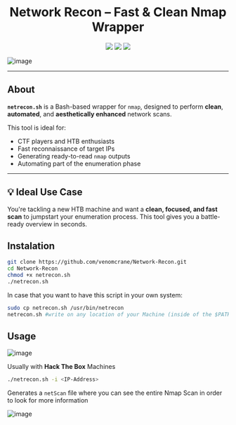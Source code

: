 <h1 align="center">
 Network Recon – Fast & Clean Nmap Wrapper
</h1>

<p align="center">
  <img src="https://img.shields.io/badge/Bash-Script-green?style=for-the-badge&logo=gnubash" />
  <img src="https://img.shields.io/badge/Nmap-Wrapper-blueviolet?style=for-the-badge" />
  <img src="https://img.shields.io/badge/HTB-Ready-orange?style=for-the-badge" />
</p>

![image](https://github.com/user-attachments/assets/ccdb51df-9c6b-4321-9599-08fdd188d87c)

---

##  About

**`netrecon.sh`** is a Bash-based wrapper for `nmap`, designed to perform **clean**, **automated**, and **aesthetically enhanced** network scans.

This tool is ideal for:
-  CTF players and HTB enthusiasts
-  Fast reconnaissance of target IPs
-  Generating ready-to-read `nmap` outputs
-  Automating part of the enumeration phase

---

## 💡 Ideal Use Case

You're tackling a new HTB machine and want a **clean, focused, and fast scan** to jumpstart your enumeration process. This tool gives you a battle-ready overview in seconds.


## Instalation

```bash
git clone https://github.com/venomcrane/Network-Recon.git
cd Network-Recon
chmod +x netrecon.sh
./netrecon.sh
```

In case that you want to have this script in your own system:
```bash
sudo cp netrecon.sh /usr/bin/netrecon
netrecon.sh #write on any location of your Machine (inside of the $PATH)
```

## Usage 

![image](https://github.com/user-attachments/assets/ab983657-b838-47f5-92e9-dc9a6a449e8b)


Usually with **Hack The Box** Machines

```bash
./netrecon.sh -i <IP-Address>
```
Generates a `netScan` file where you can see the entire Nmap Scan in order to look for more information


![image](https://github.com/user-attachments/assets/f7448da5-665a-4534-8cf2-1df95a87cc0a)






